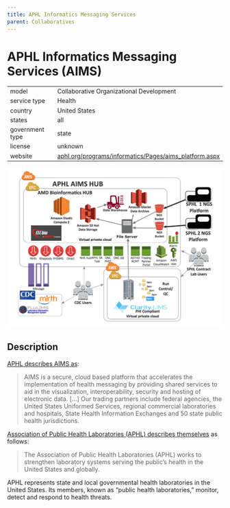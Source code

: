 ```yaml
---
title: APHL Informatics Messaging Services
parent: Collaboratives
---
```


# APHL Informatics Messaging Services (AIMS)

|                   |                                          |
|:------------------|:-----------------------------------------|
| model             | Collaborative Organizational Development
| service type      | Health
| country           | United States
| states            | all
| government type   | state
| license           | unknown
| website           | [aphl.org/programs/informatics/Pages/aims_platform.aspx](https://www.aphl.org/programs/informatics/Pages/aims_platform.aspx)


![AIMS screenshot](images/AIMS.png)

## Description

[APHL describes AIMS as](https://www.aphl.org/programs/informatics/Pages/aims_platform.aspx):

> AIMS is a secure, cloud based platform that accelerates the implementation of health messaging by providing shared services to aid in the visualization, interoperability, security and hosting of electronic data. [...] Our trading partners include federal agencies, the United States Uniformed Services, regional commercial laboratories and hospitals, State Health Information Exchanges and 50 state public health jurisdictions.

[Association of Public Health Laboratories (APHL) describes themselves](https://www.aphl.org/aboutAPHL/Pages/profile.aspx) as follows:

> The Association of Public Health Laboratories (APHL) works to strengthen laboratory systems serving the public’s health in the United States and globally.

APHL represents state and local governmental health laboratories in the United States. Its members, known as “public health labo​ra​tories,” monitor, detect and respond to health threats. 
